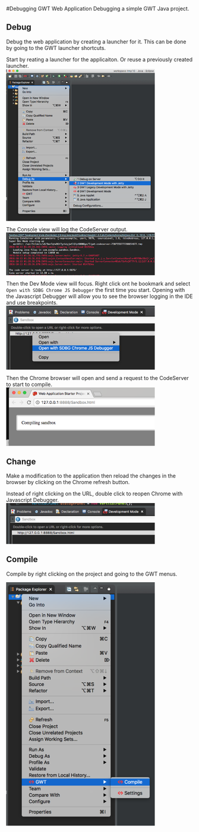 #Debugging GWT Web Application
Debugging a simple GWT Java project.

## Debug
Debug the web application by creating a launcher for it.
This can be done by going to the GWT launcher shortcuts. 

Start by reating a launcher for the applicaiton. Or reuse a previously created launcher.
<img src="images/GwtDevelopmentModeWithJetty.png" style="display:block; width:400px;" />

The Console view will log the CodeServer output. 
<img src="images/CodeServerConsoleView.png" style="display:block; width:400px;" />

Then the Dev Mode view will focus. 
Right click ont he bookmark and select `Open with SDBG Chrome JS Debugger` the first time you start.
Opening with the Javascript Debugger will allow you to see the browser logging in the IDE and use breakpoints.  
<img src="images/DevModeView.png" style="display:block; width:400px;" />

Then the Chrome browser will open and send a request to the CodeServer to start to compile. 
<img src="images/BrowserCompile.png" style="display:block; width:400px;" />


## Change
Make a modification to the application then reload the changes in the browser by clicking on the Chrome refresh button.

Instead of right clicking on the URL, double click to reopen Chrome with Javascript Debugger. 
<img src="images/DevModeViewDoubleClick.png" style="display:block; width:400px;" />

## Compile
Compile by right clicking on the project and going to the GWT menus. 

<img src="images/Compile.png" style="display:block; width:400px;" />


 